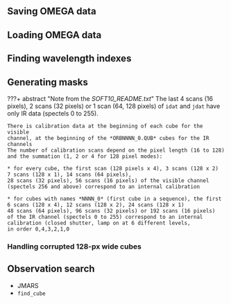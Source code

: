 
## Saving OMEGA data

## Loading OMEGA data

## Finding wavelength indexes

## Generating masks

???+ abstract "Note from the *SOFT10_README.txt*"
    The last 4 scans (16 pixels), 2 scans (32 pixels) or 1 scan (64, 128
    pixels) of `idat` and `jdat` have only IR data (spectels 0 to 255).

    There is calibration data at the beginning of each cube for the visible
    channel, at the beginning of the *ORBNNNN_0.QUB* cubes for the IR channels
    The number of calibration scans depend on the pixel length (16 to 128)
    and the summation (1, 2 or 4 for 128 pixel modes):

    * for every cube, the first scan (128 pixels x 4), 3 scans (128 x 2) 
    7 scans (128 x 1), 14 scans (64 pixels), 
    28 scans (32 pixels), 56 scans (16 pixels) of the visible channel
    (spectels 256 and above) correspond to an internal calibration

    * for cubes with names *NNNN_0* (first cube in a sequence), the first
    6 scans (128 x 4), 12 scans (128 x 2), 24 scans (128 x 1)
    48 scans (64 pixels), 96 scans (32 pixels) or 192 scans (16 pixels)
    of the IR channel (spectels 0 to 255) correspond to an internal 
    calibration (closed shutter, lamp on at 6 different levels, 
    in order 0,4,3,2,1,0

### Handling corrupted 128-px wide cubes

## Observation search

 * JMARS
 * `find_cube`

